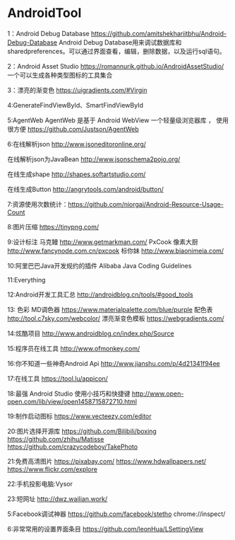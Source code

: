 # AndroidTool
1：Android Debug Database
https://github.com/amitshekhariitbhu/Android-Debug-Database
Android Debug Database用来调试数据库和sharedpreferences。可以通过界面查看，编辑，删除数据，以及运行sql语句。

2：Android Asset Studio
https://romannurik.github.io/AndroidAssetStudio/
一个可以生成各种类型图标的工具集合

3：漂亮的渐变色
https://uigradients.com/#Virgin

4:GenerateFindViewById、SmartFindViewById

5:AgentWeb
AgentWeb 是基于 Android WebView 一个轻量级浏览器库 ， 使用很方便 
https://github.com/Justson/AgentWeb

6:在线解析json 
 http://www.jsoneditoronline.org/
 
 在线解析json为JavaBean
 http://www.jsonschema2pojo.org/
 
 在线生成shape
 http://shapes.softartstudio.com/

 在线生成Button
 http://angrytools.com/android/button/

7:资源使用次数统计：https://github.com/niorgai/Android-Resource-Usage-Count

8:图片压缩
https://tinypng.com/

9:设计标注
马克鳗 http://www.getmarkman.com/
PxCook 像素大厨 http://www.fancynode.com.cn/pxcook
标你妹 http://www.biaonimeia.com/

10:阿里巴巴Java开发规约的插件
Alibaba Java Coding Guidelines

11:Everything

12:Android开发工具汇总 
http://androidblog.cn/tools/#good_tools

13: 色彩
MD调色器 https://www.materialpalette.com/blue/purple
配色表 http://tool.c7sky.com/webcolor/
漂亮渐变色模板 https://webgradients.com/

14:炫酷项目
http://www.androidblog.cn/index.php/Source

15:程序员在线工具
http://www.ofmonkey.com/

16:你不知道一些神奇Android Api
http://www.jianshu.com/p/4d21341f94ee

17:在线工具
https://tool.lu/appicon/

18:最强 Android Studio 使用小技巧和快捷键
http://www.open-open.com/lib/view/open1458715872710.html

19:制作启动图标
https://www.vecteezy.com/editor

20:图片选择开源库
   https://github.com/Bilibili/boxing
   https://github.com/zhihu/Matisse
   https://github.com/crazycodeboy/TakePhoto
   
21:免费高清图片
   https://pixabay.com/
   https://www.hdwallpapers.net/
   https://www.flickr.com/explore

22:手机投影电脑:Vysor

23:短网址
  http://dwz.wailian.work/

5:Facebook调试神器
 https://github.com/facebook/stetho
 chrome://inspect/

6:非常常用的设置界面条目
 https://github.com/leonHua/LSettingView
